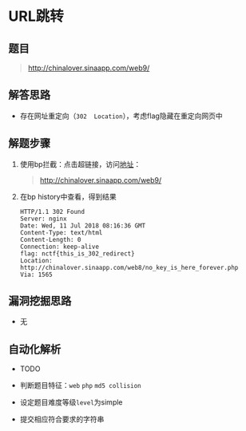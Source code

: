 # URL跳转

## 题目

> http://chinalover.sinaapp.com/web9/
>

## 解答思路

- 存在网址重定向（``302  Location``），考虑flag隐藏在重定向网页中


## 解题步骤

1. 使用bp拦截：点击超链接，访问[地址](http://chinalover.sinaapp.com/web8/search_key.php)：

   > http://chinalover.sinaapp.com/web9/

2. 在bp history中查看，得到结果

   ```http
   HTTP/1.1 302 Found
   Server: nginx
   Date: Wed, 11 Jul 2018 08:16:36 GMT
   Content-Type: text/html
   Content-Length: 0
   Connection: keep-alive
   flag: nctf{this_is_302_redirect}
   Location: http://chinalover.sinaapp.com/web8/no_key_is_here_forever.php
   Via: 1565
   ```

   

## 漏洞挖掘思路

- 无

## 自动化解析

- TODO

- 判断题目特征：`web` `php` `md5 collision`
- 设定题目难度等级`level`为simple
- 提交相应符合要求的字符串

